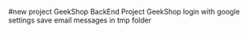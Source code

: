 #new project GeekShop
BackEnd Project GeekShop
login with google settings
save email messages in tmp folder




